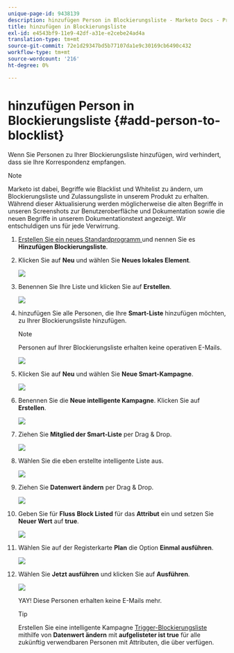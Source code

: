 ```yaml
---
unique-page-id: 9438139
description: hinzufügen Person in Blockierungsliste - Marketo Docs - Produktdokumentation
title: hinzufügen in Blockierungsliste
exl-id: e4543bf9-11e9-42df-a31e-e2cebe24ad4a
translation-type: tm+mt
source-git-commit: 72e1d29347bd5b77107da1e9c30169cb6490c432
workflow-type: tm+mt
source-wordcount: '216'
ht-degree: 0%

---
```


# hinzufügen Person in Blockierungsliste {#add-person-to-blocklist}

Wenn Sie Personen zu Ihrer Blockierungsliste hinzufügen, wird verhindert, dass sie Ihre Korrespondenz empfangen.

>[!NOTE]
>
>Marketo ist dabei, Begriffe wie Blacklist und Whitelist zu ändern, um Blockierungsliste und Zulassungsliste in unserem Produkt zu erhalten. Während dieser Aktualisierung werden möglicherweise die alten Begriffe in unseren Screenshots zur Benutzeroberfläche und Dokumentation sowie die neuen Begriffe in unserem Dokumentationstext angezeigt. Wir entschuldigen uns für jede Verwirrung.

1. [Erstellen Sie ein neues Standardprogramm ](/help/marketo/product-docs/core-marketo-concepts/programs/creating-programs/create-a-program.md) und nennen Sie es  **Hinzufügen Blockierungsliste**.

1. Klicken Sie auf **Neu** und wählen Sie **Neues lokales Element**.

   ![](assets/image2015-8-14-11-3a0-3a46.png)

1. Benennen Sie Ihre Liste und klicken Sie auf **Erstellen**.

   ![](assets/image2015-8-14-11-3a2-3a26.png)

1. hinzufügen Sie alle Personen, die Ihre **Smart-Liste** hinzufügen möchten, zu Ihrer Blockierungsliste hinzufügen.

   >[!NOTE]
   >
   >Personen auf Ihrer Blockierungsliste erhalten keine operativen E-Mails.

   ![](assets/three-6.png)

1. Klicken Sie auf **Neu** und wählen Sie **Neue Smart-Kampagne**.

   ![](assets/image2015-8-14-11-3a12-3a35.png)

1. Benennen Sie die **Neue intelligente Kampagne**. Klicken Sie auf **Erstellen**.

   ![](assets/image2015-8-14-11-3a13-3a36.png)

1. Ziehen Sie **Mitglied der Smart-Liste** per Drag &amp; Drop.

   ![](assets/image2015-8-14-11-3a16-3a34.png)

1. Wählen Sie die eben erstellte intelligente Liste aus.

   ![](assets/image2015-8-14-11-3a17-3a5.png)

1. Ziehen Sie **Datenwert ändern** per Drag &amp; Drop.

   ![](assets/image2015-8-14-11-3a18-3a41.png)

1. Geben Sie für **Fluss** **Block Listed** für das **Attribut** ein und setzen Sie **Neuer Wert** auf **true**.

   ![](assets/image2015-8-14-11-3a21-3a1.png)

1. Wählen Sie auf der Registerkarte **Plan** die Option **Einmal ausführen**.

   ![](assets/ten.png)

1. Wählen Sie **Jetzt ausführen** und klicken Sie auf **Ausführen**.

   ![](assets/image2015-8-14-11-3a24-3a50.png)

   YAY! Diese Personen erhalten keine E-Mails mehr.

   >[!TIP]
   >
   >Erstellen Sie eine intelligente Kampagne [Trigger-Blockierungsliste](/help/marketo/product-docs/core-marketo-concepts/smart-campaigns/creating-a-smart-campaign/create-a-new-smart-campaign.md) mithilfe von **Datenwert ändern** mit **aufgelisteter  ist true** für alle zukünftig verwendbaren Personen mit Attributen, die über  verfügen.
